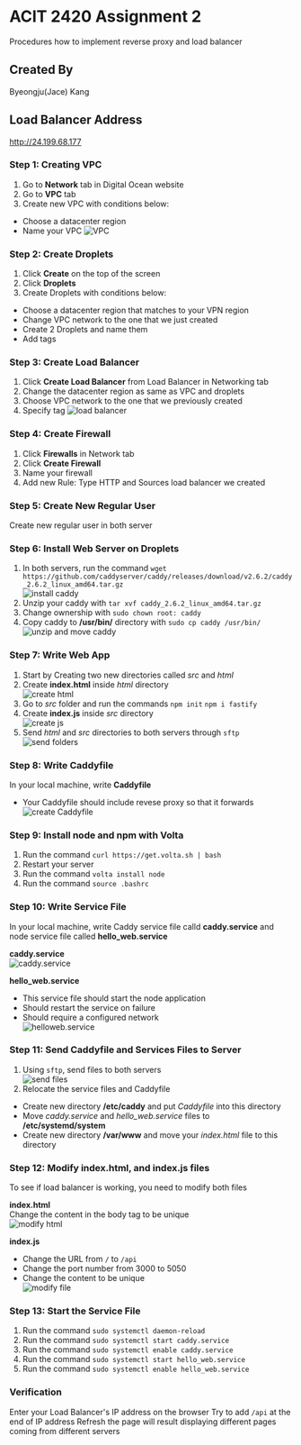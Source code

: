 # ACIT 2420 Assignment 2
Procedures how to implement reverse proxy and load balancer

## Created By
Byeongju(Jace) Kang

## Load Balancer Address
http://24.199.68.177

### Step 1: Creating VPC
1. Go to **Network** tab in Digital Ocean website
2. Go to **VPC** tab
3. Create new VPC with conditions below:
- Choose a datacenter region
- Name your VPC
![VPC](./images/VPC.PNG)

### Step 2: Create Droplets
1. Click **Create** on the top of the screen
2. Click **Droplets** 
3. Create Droplets with conditions below:
- Choose a datacenter region that matches to your VPN region
- Change VPC network to the one that we just created
- Create 2 Droplets and name them
- Add tags

### Step 3: Create Load Balancer
1. Click **Create Load Balancer** from Load Balancer in Networking tab
2. Change the datacenter region as same as VPC and droplets
3. Choose VPC network to the one that we previously created
4. Specify tag
![load balancer](./images/load_balancer.PNG)

### Step 4: Create Firewall
1. Click **Firewalls** in Network tab
2. Click **Create Firewall**
3. Name your firewall
4. Add new Rule: Type HTTP and Sources load balancer we created

### Step 5: Create New Regular User
Create new regular user in both server 

### Step 6: Install Web Server on Droplets
1. In both servers, run the command `wget https://github.com/caddyserver/caddy/releases/download/v2.6.2/caddy_2.6.2_linux_amd64.tar.gz`  
![install caddy](./images/download_caddy.PNG)  
2. Unzip your caddy with `tar xvf caddy_2.6.2_linux_amd64.tar.gz`
3. Change ownership with `sudo chown root: caddy`
4. Copy caddy to **/usr/bin/** directory with `sudo cp caddy /usr/bin/`  
![unzip and move caddy](./images/unzip_caddy.PNG)  

### Step 7: Write Web App
1. Start by Creating two new directories called *src* and *html*
2. Create **index.html** inside *html* directory  
![create html](./images/create_index_html.PNG)  
3. Go to *src* folder and run the commands
`npm init`
`npm i fastify`  
4. Create **index.js** inside *src* directory    
![create js](./images/creating_index_js.PNG)  
5. Send *html* and *src* directories to both servers through `sftp`  
![send folders](./images/send_folder_to_server.PNG)  

### Step 8: Write Caddyfile
In your local machine, write **Caddyfile**
- Your Caddyfile should include revese proxy so that it forwards  
![create Caddyfile](./images/Caddyfile.PNG)  

### Step 9: Install node and npm with Volta
1. Run the command `curl https://get.volta.sh | bash`  
2. Restart your server
3. Run the command `volta install node`  
4. Run the command `source .bashrc` 

### Step 10: Write Service File
In your local machine, write Caddy service file calld **caddy.service** and node service file called **hello_web.service**  

**caddy.service**  
![caddy.service](./images/create_caddy_service.PNG)  

**hello_web.service**  
- This service file should start the node application
- Should restart the service on failure
- Should require a configured network  
![helloweb.service](./images/create_hello_web_service.PNG)  

### Step 11: Send Caddyfile and Services Files to Server
1. Using `sftp`, send files to both servers  
![send files](./images/send_servicefile_to_server.PNG)  
2. Relocate the service files and Caddyfile  
- Create new directory **/etc/caddy** and put *Caddyfile* into this directory
- Move *caddy.service* and *hello_web.service* files to **/etc/systemd/system**  
- Create new directory **/var/www** and move your *index.html* file to this directory

### Step 12: Modify index.html, and index.js files
To see if load balancer is working, you need to modify both files

**index.html**  
Change the content in the body tag to be unique  
![modify html](./images/modify_html.PNG)

**index.js**
- Change the URL from `/` to `/api`  
- Change the port number from 3000 to 5050  
- Change the content to be unique  
![modify file](./images/modify_js.PNG)  

### Step 13: Start the Service File
1. Run the command `sudo systemctl daemon-reload`
2. Run the command `sudo systemctl start caddy.service`
3. Run the command `sudo systemctl enable caddy.service`
4. Run the command `sudo systemctl start hello_web.service`
5. Run the command `sudo systemctl enable hello_web.service`

### Verification
Enter your Load Balancer's IP address on the browser
Try to add `/api` at the end of IP address
Refresh the page will result displaying different pages coming from different servers






